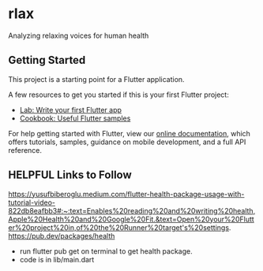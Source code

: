 # rlax

Analyzing  relaxing voices for human health

## Getting Started

This project is a starting point for a Flutter application.

A few resources to get you started if this is your first Flutter project:

- [Lab: Write your first Flutter app](https://flutter.dev/docs/get-started/codelab)
- [Cookbook: Useful Flutter samples](https://flutter.dev/docs/cookbook)

For help getting started with Flutter, view our
[online documentation](https://flutter.dev/docs), which offers tutorials,
samples, guidance on mobile development, and a full API reference.

## HELPFUL Links to Follow
https://yusufbiberoglu.medium.com/flutter-health-package-usage-with-tutorial-video-822db8eafbb3#:~:text=Enables%20reading%20and%20writing%20health,Apple%20Health%20and%20Google%20Fit.&text=Open%20your%20Flutter%20project%20in,of%20the%20Runner%20target's%20settings.
https://pub.dev/packages/health

- run flutter pub get on terminal to get health package.
- code is in lib/main.dart